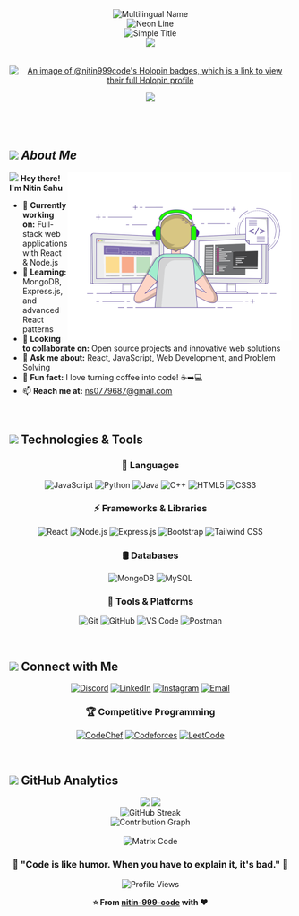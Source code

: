 <!-- AESTHETIC FLOATING PARTICLES -->


<!-- MULTILINGUAL NAME ANIMATION -->
<div align="center">
  <img src="https://readme-typing-svg.herokuapp.com?font=Orbitron&weight=900&size=50&duration=2500&pause=800&color=FFFFFF&background=00000000&center=true&vCenter=true&width=800&height=120&lines=NITIN+SAHU;नितिन+साहू;尼丁+萨胡;ニティン+サフ;니틴+사후;نیتن+ساہو;Нитин+Саху;ΝΙΤΙΝ+ΣΑΗΥ" alt="Multilingual Name"/>
</div>

<!-- NEON GLOW SEPARATOR -->
<div align="center">
  <img src="https://readme-typing-svg.herokuapp.com?font=Fira+Code&weight=600&size=28&duration=4000&pause=1000&color=00D9FF&background=00000000&center=true&vCenter=true&width=800&height=50&lines=▰▰▰▰▰▰▰▰▰▰▰▰▰▰▰▰▰▰▰▰▰▰▰▰▰▰▰▰▰▰▰▰▰▰▰▰▰▰▰▰" alt="Neon Line"/>
</div>

<!-- SIMPLE ELEGANT SUBTITLE -->
<div align="center">
  <img src="https://readme-typing-svg.herokuapp.com?font=Poppins&weight=500&size=20&duration=3000&pause=1500&color=FF6B35&background=00000000&center=true&vCenter=true&width=600&height=60&lines=🌟+Welcome+to+My+Digital+Universe+🌟;💻+Computer+Science+Engineering+Student;🚀+Passionate+Full+Stack+Developer;🌱+Always+Learning+%26+Growing;⚡+Turning+Ideas+Into+Reality!" alt="Simple Title"/>
</div>

<!-- Typing Animation -->
<div align="center">
  <img src="https://user-images.githubusercontent.com/73097560/115834477-dbab4500-a447-11eb-908a-139a6edaec5c.gif">
</div>
<br>


<!-- Multi-line Typing Animation with Emojis -->
<!-- <div align="center">
  <img src="https://github.com/Anmol-Baranwal/Cool-GIFs-For-GitHub/assets/74038190/d48893bd-0757-481c-8d7e-ba3e163feae7" width="100%"/>
</div> -->


<!-- Holopin Badge -->
<div align="center">

[![An image of @nitin999code's Holopin badges, which is a link to view their full Holopin profile](https://holopin.me/nitin999code)](https://holopin.io/@nitin999code)

</div>




<!-- Animated Divider -->
<div align="center">
  <img src="https://user-images.githubusercontent.com/73097560/115834477-dbab4500-a447-11eb-908a-139a6edaec5c.gif">
</div>

<br/>

<!-- Snake Animation -->


<br/>
<br/>

## <img src="https://media.giphy.com/media/ObNTw8Uzwy6KQ/giphy.gif" width="30px">&nbsp;***About Me***

<img align="right" alt="Coding" width="400" src="https://raw.githubusercontent.com/devSouvik/devSouvik/master/gif3.gif">

<img src="https://media.giphy.com/media/WUlplcMpOCEmTGBtBW/giphy.gif" width="30"> **Hey there! I'm Nitin Sahu**

- 🔭 **Currently working on:** Full-stack web applications with React & Node.js
- 🌱 **Learning:** MongoDB, Express.js, and advanced React patterns
- 👯 **Looking to collaborate on:** Open source projects and innovative web solutions
- 🤔 **Ask me about:** React, JavaScript, Web Development, and Problem Solving
- 💬 **Fun fact:** I love turning coffee into code! ☕➡️💻
- 📫 **Reach me at:** [ns0779687@gmail.com](mailto:ns0779687@gmail.com)

<br/>

<!-- Tech Stack with Animations -->
## <img src="https://media2.giphy.com/media/QssGEmpkyEOhBCb7e1/giphy.gif?cid=ecf05e47a0n3gi1bfqntqmob8g9aid1oyj2wr3ds3mg700bl&rid=giphy.gif" width="32px"> **Technologies & Tools**

<div align="center">

### 🚀 **Languages**
![JavaScript](https://img.shields.io/badge/JavaScript-F7DF1E?style=for-the-badge&logo=javascript&logoColor=black)
![Python](https://img.shields.io/badge/Python-3776AB?style=for-the-badge&logo=python&logoColor=white)
![Java](https://img.shields.io/badge/Java-ED8B00?style=for-the-badge&logo=java&logoColor=white)
![C++](https://img.shields.io/badge/C++-00599C?style=for-the-badge&logo=c%2B%2B&logoColor=white)
![HTML5](https://img.shields.io/badge/HTML5-E34F26?style=for-the-badge&logo=html5&logoColor=white)
![CSS3](https://img.shields.io/badge/CSS3-1572B6?style=for-the-badge&logo=css3&logoColor=white)

### ⚡ **Frameworks & Libraries**
![React](https://img.shields.io/badge/React-20232A?style=for-the-badge&logo=react&logoColor=61DAFB)
![Node.js](https://img.shields.io/badge/Node.js-43853D?style=for-the-badge&logo=node.js&logoColor=white)
![Express.js](https://img.shields.io/badge/Express.js-404D59?style=for-the-badge&logo=express&logoColor=white)
![Bootstrap](https://img.shields.io/badge/Bootstrap-563D7C?style=for-the-badge&logo=bootstrap&logoColor=white)
![Tailwind CSS](https://img.shields.io/badge/Tailwind_CSS-38B2AC?style=for-the-badge&logo=tailwind-css&logoColor=white)

### 🛢 **Databases**
![MongoDB](https://img.shields.io/badge/MongoDB-4EA94B?style=for-the-badge&logo=mongodb&logoColor=white)
![MySQL](https://img.shields.io/badge/MySQL-00000F?style=for-the-badge&logo=mysql&logoColor=white)

### 🔧 **Tools & Platforms**
![Git](https://img.shields.io/badge/Git-F05032?style=for-the-badge&logo=git&logoColor=white)
![GitHub](https://img.shields.io/badge/GitHub-100000?style=for-the-badge&logo=github&logoColor=white)
![VS Code](https://img.shields.io/badge/VS_Code-0078D4?style=for-the-badge&logo=visual%20studio%20code&logoColor=white)
![Postman](https://img.shields.io/badge/Postman-FF6C37?style=for-the-badge&logo=postman&logoColor=white)

</div>

<br/>

<!-- Connect with Me -->
## <img src="https://media.giphy.com/media/LnQjpWaON8nhr21vNW/giphy.gif" width="32px"> **Connect with Me**

<div align="center">

[![Discord](https://img.shields.io/badge/Discord-7289DA?style=for-the-badge&logo=discord&logoColor=white)](https://discord.gg/nitinsahu0621)
[![LinkedIn](https://img.shields.io/badge/LinkedIn-0077B5?style=for-the-badge&logo=linkedin&logoColor=white)](https://linkedin.com/in/nitin-sahu-a1b663323)
[![Instagram](https://img.shields.io/badge/Instagram-E4405F?style=for-the-badge&logo=instagram&logoColor=white)](https://instagram.com/i_am_nitin999)
[![Email](https://img.shields.io/badge/Email-D14836?style=for-the-badge&logo=gmail&logoColor=white)](mailto:ns0779687@gmail.com)

### 🏆 **Competitive Programming**
[![CodeChef](https://img.shields.io/badge/CodeChef-5B4638?style=for-the-badge&logo=codechef&logoColor=white)](https://www.codechef.com/users/ozzy_999)
[![Codeforces](https://img.shields.io/badge/Codeforces-445f9d?style=for-the-badge&logo=Codeforces&logoColor=white)](https://codeforces.com/profile/ns0779687)
[![LeetCode](https://img.shields.io/badge/LeetCode-000000?style=for-the-badge&logo=LeetCode&logoColor=#d16c06)](https://www.leetcode.com/ozzy_999)

</div>

<br/>

<!-- GitHub Stats -->
## <img src="https://media.giphy.com/media/iY8CRBdQXODJSCERIr/giphy.gif" width="32px"> **GitHub Analytics**

<div align="center">
  <img height="180em" src="https://github-readme-stats.vercel.app/api?username=nitin-999-code&show_icons=true&theme=tokyonight&include_all_commits=true&count_private=true"/>
  <img height="180em" src="https://github-readme-stats.vercel.app/api/top-langs/?username=nitin-999-code&layout=compact&langs_count=8&theme=tokyonight"/>
</div>

<div align="center">
  <img src="https://streak-stats.demolab.com/?user=nitin-999-code&theme=tokyonight" alt="GitHub Streak"/>
</div>

<div align="center">
  <img src="https://github-readme-activity-graph.vercel.app/graph?username=nitin-999-code&theme=tokyo-night&hide_border=true&area=true" alt="Contribution Graph"/>
</div>
 
<br/>

<!-- Trophy Section -->




<!-- Footer -->
<div align="center">
  <img src="https://readme-typing-svg.herokuapp.com?font=Courier+New&weight=400&size=12&duration=100&pause=0&color=00FF41&background=00000000&center=true&vCenter=true&multiline=true&width=1000&height=80&lines=01001000+01100101+01101100+01101100+01101111+01010111+01101111+01110010+01101100+01100100;11000110+10101010+11110000+01010101+11001100+00110011+10101010+11110000;01000110+01110101+01101100+01101100+01010011+01110100+01100001+01100011+01101011;01000100+01100101+01110110+01100101+01101100+01101111+01110000+01100101+01110010" alt="Matrix Code"/>
</div>

<div align="center">
  
### 🌟 **"Code is like humor. When you have to explain it, it's bad."** 🌟

<img src="https://komarev.com/ghpvc/?username=nitin-999-code&label=Profile%20Views&color=brightgreen&style=for-the-badge" alt="Profile Views" />

**⭐ From [nitin-999-code](https://github.com/nitin-999-code) with ❤️**

</div>
